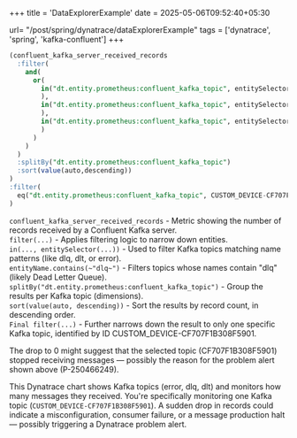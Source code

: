 +++
title = 'DataExplorerExample'
date = 2025-05-06T09:52:40+05:30

url= "/post/spring/dynatrace/dataExplorerExample"
tags = ['dynatrace', 'spring', 'kafka-confluent']
+++
```sql
(confluent_kafka_server_received_records
  :filter(
    and(
      or(
        in("dt.entity.prometheus:confluent_kafka_topic", entitySelector("type(prometheus:confluent_kafka_topic),entityName.contains(~\"dlq~\")")
        ),
        in("dt.entity.prometheus:confluent_kafka_topic", entitySelector("type(prometheus:confluent_kafka_topic),entityName.contains(~\"dlt~\")")
        ),
        in("dt.entity.prometheus:confluent_kafka_topic", entitySelector("type(prometheus:confluent_kafka_topic),entityName.contains(~\"error~\")")
        )
      )
    )
  )
  :splitBy("dt.entity.prometheus:confluent_kafka_topic")
  :sort(value(auto,descending))
)
:filter(
  eq("dt.entity.prometheus:confluent_kafka_topic", CUSTOM_DEVICE-CF707F1B308F5901)
)
```

`confluent_kafka_server_received_records` -	Metric showing the number of records received by a Confluent Kafka server.  
`filter(...)` - Applies filtering logic to narrow down entities.  
`in(..., entitySelector(...))` - Used to filter Kafka topics matching name patterns (like dlq, dlt, or error).  
`entityName.contains(~"dlq~")` - Filters topics whose names contain "dlq" (likely Dead Letter Queue).  
`splitBy("dt.entity.prometheus:confluent_kafka_topic")` - Group the results per Kafka topic (dimensions).  
`sort(value(auto, descending))` - Sort the results by record count, in descending order.  
`Final filter(...)` - Further narrows down the result to only one specific Kafka topic, identified by ID CUSTOM_DEVICE-CF707F1B308F5901.

The drop to 0 might suggest that the selected topic (CF707F1B308F5901) stopped receiving messages — possibly the reason for the problem alert shown above (P-250466249).

This Dynatrace chart shows Kafka topics (error, dlq, dlt) and monitors how many messages they received. You're specifically monitoring one Kafka topic (`CUSTOM_DEVICE-CF707F1B308F5901`). A sudden drop in records could indicate a misconfiguration, consumer failure, or a message production halt — possibly triggering a Dynatrace problem alert.